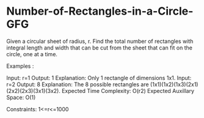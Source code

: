 # Number-of-Rectangles-in-a-Circle-GFG
Given a circular sheet of radius, r. Find the total number of rectangles with integral length and width that can be cut from the sheet that can fit on the circle, one at a time.

Examples :

Input: r=1
Output: 1
Explanation: Only 1 rectangle of dimensions 1x1.
Input: r=2
Output: 8
Explanation: The 8 possible rectangles are 
(1x1)(1x2)(1x3)(2x1)(2x2)(2x3)(3x1)(3x2).
Expected Time Complexity: O(r2)
Expected Auxillary Space: O(1)


Constraints:
1<=r<=1000 

